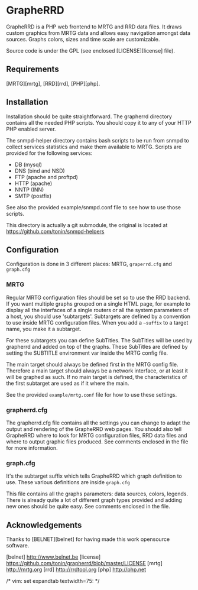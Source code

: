 GrapheRRD
=========
GrapheRRD is a PHP web frontend to MRTG  and  RRD  data  files.   It  draws
custom graphics from MRTG data and  allows  easy  navigation  amongst  data
sources.   Graphs  colors,  sizes  and   time   scale   are   customizable.

Source code is under the GPL (see enclosed [LICENSE][license] file).

Requirements
------------
[MRTG][mrtg], [RRD][rrd], [PHP][php].

Installation
------------
Installation should be  quite  straightforward.   The  grapherrd  directory
contains all the needed PHP scripts.  You should copy it  to  any  of  your
HTTP PHP enabled server.

The snmpd-helper directory contains bash scripts to be run  from  snmpd  to
collect services statistics and make them available to MRTG.   Scripts  are
provided for the following services:
- DB (mysql)
- DNS (bind and NSD)
- FTP (apache and proftpd)
- HTTP (apache)
- NNTP (INN)
- SMTP (postfix)

See also the provided example/snmpd.conf file  to  see  how  to  use  those
scripts.

This directory is actually a git submodule,  the  original  is  located  at
https://github.com/tonin/snmpd-helpers

Configuration
-------------
Configuration is done in  3  different  places:  MRTG,  `graperrd.cfg`  and
`graph.cfg`

### MRTG
Regular MRTG configuration files should be set so to use the  RRD  backend.
If you want multiple graphs grouped on a single HTML page, for  example  to
display all the interfaces of a single routers or all the system parameters
of a host, you should  use  'subtargets'.   Subtargets  are  defined  by  a
convention to use inside MRTG configuration files. When you add a `~suffix`
to a target name, you make it a subtarget.

For these subtargets you can define SubTitles.  The SubTitles will be  used
by grapherrd and added on top of the graphs.  These SubTitles  are  defined
by setting the SUBTITLE environment var inside the MRTG config file.

The main target should always be defined first in  the  MRTG  config  file.
Therefore a main target should always be a network interface, or  at  least
it  will  be  graphed  as  such.   If  no  main  target  is  defined,   the
characteristics of the first subtarget are used as if it where the main.

See the provided `example/mrtg.conf` file for how to use these settings.

### grapherrd.cfg
The grapherrd.cfg file contains all the settings you can  change  to  adapt
the output and rendering of the GrapheRRD web pages.  You should also  tell
GrapheRRD where to look for MRTG configuration files, RRD  data  files  and
where to output graphic files produced.  See comments enclosed in the  file
for more information.

### graph.cfg
It's the subtarget suffix which tells GrapheRRD which graph  definition  to
use. These various definitions are inside `graph.cfg`

This file  contains  all  the  graphs  parameters:  data  sources,  colors,
legends.  There is already quite a lot of different  graph  types  provided
and adding new ones should be quite easy.  See  comments  enclosed  in  the
file.

Acknowledgements
----------------
Thanks to [BELNET][belnet] for having made this work  opensource
software.

[belnet] http://www.belnet.be
[license] https://github.com/tonin/grapherrd/blob/master/LICENSE
[mrtg] http://mrtg.org
[rrd] http://rrdtool.org
[php] http://php.net

/* vim: set expandtab textwidth=75: */

